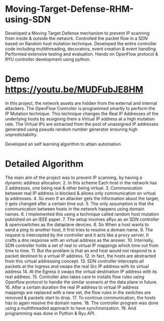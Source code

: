 # Moving-Target-Defense-RHM-using-SDN

Developed a Moving Target Defense mechanism to prevent IP scanning from inside & outside the network. 
Controlled the packet flow in a SDN based on Random host mutation technique. 
Developed the entire controller code including multithreading, decorators, event creation & event handling. 
Performed extensive testing and evaluation.
Hands on OpenFlow protocol & RYU controller development using python.

# Demo https://youtu.be/MUDFubJE8HM

In this project, the network assets are hidden from the external and internal attackers. The OpenFlow Controller is programmed smartly to perform the IP Mutation technique. This technique changes the Real IP Addresses of the underlying hosts by assigning them a Virtual IP address at a high mutation rate. The Virtual IPs are extracted from the pool of unassigned IP addresses generated using pseudo random number generator ensuring high unpredictability.

Developed an self learning algorithm to attain automation. 

# Detailed Algorithm
The main aim of the project was to prevent IP scanning, by having a dynamic address allocation.
2. In this scheme Each host in the network has 2 addresses, one being real & other being virtual.
3. Communication between real IP address is blocked & allows only communication on virtual Ip addresses.
4. So even If an attacker gets the information about the target, it gets changed after a certain time out.
5. The only assumption is that the communication between hosts in the network happens using domain names.
6. I implemented this using a technique called random host mutation published on an IEEE paper.
7. The setup involves aRyu as an SDN controller & openvswitches as the dataplane devices.
8. So When a host wants to send a ping to another host, it first tries to resolve a domain name.
9. The request is intercepted by the controller and it acts like a proxy server, It crafts a dns response with an virtual address as the answer.
10. Internally, SDN controller holds a set of real to virtual IP mappings which time out from time to time.
11. But the problem is that an end host would not respond to a packet destined to a virtual IP address.
12. In fact, the hosts are abstracted from this virtual addressing concept.
13. SDN controller intercepts all packets at the ingress and swaps the real Src IP address with its virtual address
14. At the Egress it swaps the virtual destination IP address with its real address.
15. Controller also takes care to installs flow rules using Openflow protocol to handle the similar scenario at the data plane in future.
16. After a certain duration the real IP address to virtual IP address mappings are replaced with a new set, the flow rules in the switches are removed & packets start to drop.
17. To continue communication, the hosts has to again resolve the domain name.
18. The controller program was done using a multithreaded approach to have synchronization.
19. And programming was done in Python & Ryu API.

